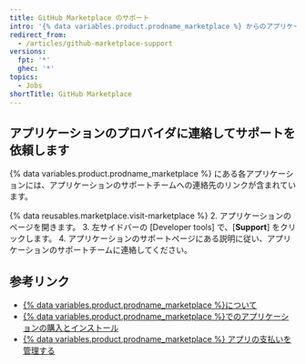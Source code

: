 ```yaml
---
title: GitHub Marketplace のサポート
intro: '{% data variables.product.prodname_marketplace %} からのアプリケーション購入や支払いについて質問がある場合は、{% data variables.contact.contact_support %} に連絡してください。 {% data variables.product.prodname_marketplace %} アプリケーションの利用に関する質問は、アプリケーションのプロバイダに連絡してください。'
redirect_from:
  - /articles/github-marketplace-support
versions:
  fpt: '*'
  ghec: '*'
topics:
  - Jobs
shortTitle: GitHub Marketplace
---
```



## アプリケーションのプロバイダに連絡してサポートを依頼します

{% data variables.product.prodname_marketplace %} にある各アプリケーションには、アプリケーションのサポートチームへの連絡先のリンクが含まれています。

{% data reusables.marketplace.visit-marketplace %}
2. アプリケーションのページを開きます。
3. 左サイドバーの [Developer tools] で、[**Support**] をクリックします。
4. アプリケーションのサポートページにある説明に従い、アプリケーションのサポートチームに連絡してください。

## 参考リンク

- [{% data variables.product.prodname_marketplace %}について](/articles/about-github-marketplace)
- [{% data variables.product.prodname_marketplace %}でのアプリケーションの購入とインストール](/articles/purchasing-and-installing-apps-in-github-marketplace)
- [{% data variables.product.prodname_marketplace %} アプリの支払いを管理する](/articles/managing-billing-for-github-marketplace-apps)
